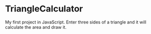 # TriangleCalculator
My first project in JavaScript. Enter three sides of a triangle and it will calculate the area and draw it.
